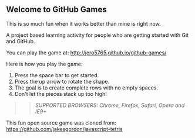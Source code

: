 ## Welcome to GitHub Games

This is so much fun when it works better than mine is right now.

A project based learning activity for people who are getting started with Git and GitHub.

You can play the game at: http://jero5765.github.io/github-games/

Here is how you play the game:
1. Press the space bar to get started.
2. Press the up arrow to rotate the shape.
3. The goal is to create complete rows with no empty spaces.
4. Don't let the pieces stack up too high!

>> _*SUPPORTED BROWSERS*: Chrome, Firefox, Safari, Opera and IE9+_

This fun open source game was cloned from: https://github.com/jakesgordon/javascript-tetris
